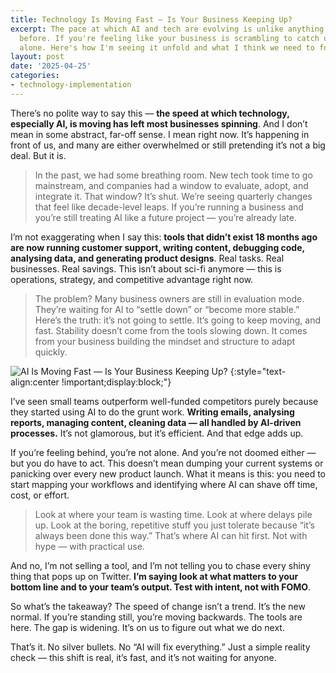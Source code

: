 ```yaml
---
title: Technology Is Moving Fast — Is Your Business Keeping Up?
excerpt: The pace at which AI and tech are evolving is unlike anything we've seen
  before. If you're feeling like your business is scrambling to catch up, you're not
  alone. Here's how I'm seeing it unfold and what I think we need to focus on.
layout: post
date: '2025-04-25'
categories:
- technology-implementation
---
```


There’s no polite way to say this — **the speed at which technology, especially AI, is moving has left most businesses spinning**. And I don’t mean in some abstract, far-off sense. I mean right now. It’s happening in front of us, and many are either overwhelmed or still pretending it’s not a big deal. But it is.

> In the past, we had some breathing room. New tech took time to go mainstream, and companies had a window to evaluate, adopt, and integrate it. That window? It’s shut. We’re seeing quarterly changes that feel like decade-level leaps. If you’re running a business and you’re still treating AI like a future project — you’re already late.

I’m not exaggerating when I say this: **tools that didn’t exist 18 months ago are now running customer support, writing content, debugging code, analysing data, and generating product designs**. Real tasks. Real businesses. Real savings. This isn’t about sci-fi anymore — this is operations, strategy, and competitive advantage right now.

> The problem? Many business owners are still in evaluation mode. They’re waiting for AI to “settle down” or “become more stable.” Here’s the truth: it’s not going to settle. It’s going to keep moving, and fast. Stability doesn’t come from the tools slowing down. It comes from your business building the mindset and structure to adapt quickly.

![AI Is Moving Fast — Is Your Business Keeping Up?](https://img.freepik.com/premium-photo/clock-hands-moving-fast-blurred-by-quick-motion-ai-generated_866663-20889.jpg)
{:style="text-align:center !important;display:block;"}

I’ve seen small teams outperform well-funded competitors purely because they started using AI to do the grunt work. **Writing emails, analysing reports, managing content, cleaning data — all handled by AI-driven processes.** It’s not glamorous, but it’s efficient. And that edge adds up.

If you’re feeling behind, you’re not alone. And you’re not doomed either — but you do have to act. This doesn’t mean dumping your current systems or panicking over every new product launch. What it means is this: you need to start mapping your workflows and identifying where AI can shave off time, cost, or effort.

> Look at where your team is wasting time. Look at where delays pile up. Look at the boring, repetitive stuff you just tolerate because “it’s always been done this way.” That’s where AI can hit first. Not with hype — with practical use.

And no, I’m not selling a tool, and I’m not telling you to chase every shiny thing that pops up on Twitter. **I’m saying look at what matters to your bottom line and to your team’s output. Test with intent, not with FOMO**.

So what’s the takeaway? The speed of change isn’t a trend. It’s the new normal. If you’re standing still, you’re moving backwards. The tools are here. The gap is widening. It’s on us to figure out what we do next.

That’s it. No silver bullets. No “AI will fix everything.” Just a simple reality check — this shift is real, it’s fast, and it’s not waiting for anyone.
